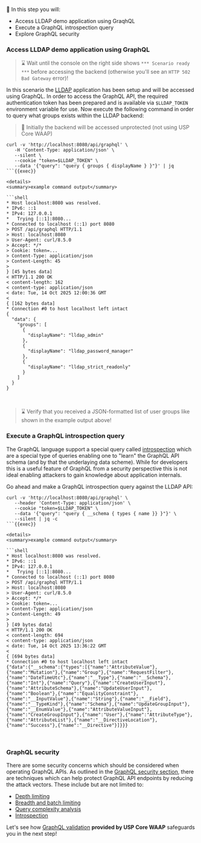 <!--
SPDX-FileCopyrightText: 2025 United Security Providers AG, Switzerland

SPDX-License-Identifier: GPL-3.0-only
-->

&#127919; In this step you will:

* Access LLDAP demo application using GraqhQL
* Execute a GraphQL introspection query
* Explore GraphQL security

### Access LLDAP demo application using GraphQL

> &#8987; Wait until the console on the right side shows `*** Scenario ready ***` before accessing the backend (otherwise you'll see an `HTTP 502 Bad Gateway` error)!

In this scenario the [LLDAP](https://github.com/lldap/lldap/) application has been setup and will be accessed using GraphQL. In order to access the GraphQL API, the required authentication token has been prepared and is available via `$LLDAP_TOKEN` environment variable for use. Now execute the following command in order to query what groups exists within the LLDAP backend:

> &#128270; Initially the backend will be accessed unprotected (not using USP Core WAAP)

```shell
curl -v 'http://localhost:8080/api/graphql' \
   -H 'Content-Type: application/json' \
   --silent \
   --cookie "token=$LLDAP_TOKEN" \
   --data '{"query": "query { groups { displayName } }"}' | jq
```{{exec}}

<details>
<summary>example command output</summary>

```shell
* Host localhost:8080 was resolved.
* IPv6: ::1
* IPv4: 127.0.0.1
*   Trying [::1]:8080...
* Connected to localhost (::1) port 8080
> POST /api/graphql HTTP/1.1
> Host: localhost:8080
> User-Agent: curl/8.5.0
> Accept: */*
> Cookie: token=...
> Content-Type: application/json
> Content-Length: 45
>
} [45 bytes data]
< HTTP/1.1 200 OK
< content-length: 162
< content-type: application/json
< date: Tue, 14 Oct 2025 12:00:36 GMT
<
{ [162 bytes data]
* Connection #0 to host localhost left intact
{
  "data": {
    "groups": [
      {
        "displayName": "lldap_admin"
      },
      {
        "displayName": "lldap_password_manager"
      },
      {
        "displayName": "lldap_strict_readonly"
      }
    ]
  }
}
```

</details>
<br />

> &#8987; Verify that you received a JSON-formatted list of user groups like shown in the example output above!

### Execute a GraphQL introspection query

The GraphQL language support a special query called [introspection](https://graphql.org/learn/introspection/) which are a special type of queries enabling one to "learn" the GraphQL API schema (and by that the underlaying data scheme). While for developers this is a useful feature of GraphQL from a security perspective this is not ideal enabling attackers to gain knowledge about application internals.

Go ahead and make a GraphQL introspection query against the LLDAP API:

```shell
curl -v 'http://localhost:8080/api/graphql' \
   --header 'Content-Type: application/json' \
   --cookie "token=$LLDAP_TOKEN" \
   --data '{"query": "query { __schema { types { name }} }"}' \
   --silent | jq -c
```{{exec}}

<details>
<summary>example command output</summary>

```shell
* Host localhost:8080 was resolved.
* IPv6: ::1
* IPv4: 127.0.0.1
*   Trying [::1]:8080...
* Connected to localhost (::1) port 8080
> POST /api/graphql HTTP/1.1
> Host: localhost:8080
> User-Agent: curl/8.5.0
> Accept: */*
> Cookie: token=...
> Content-Type: application/json
> Content-Length: 49
>
} [49 bytes data]
< HTTP/1.1 200 OK
< content-length: 694
< content-type: application/json
< date: Tue, 14 Oct 2025 13:36:22 GMT
<
{ [694 bytes data]
* Connection #0 to host localhost left intact
{"data":{"__schema":{"types":[{"name":"AttributeValue"},{"name":"Mutation"},{"name":"Group"},{"name":"RequestFilter"},{"name":"DateTimeUtc"},{"name":"__Type"},{"name":"__Schema"},{"name":"Int"},{"name":"Query"},{"name":"CreateUserInput"},{"name":"AttributeSchema"},{"name":"UpdateUserInput"},{"name":"Boolean"},{"name":"EqualityConstraint"},{"name":"__InputValue"},{"name":"String"},{"name":"__Field"},{"name":"__TypeKind"},{"name":"Schema"},{"name":"UpdateGroupInput"},{"name":"__EnumValue"},{"name":"AttributeValueInput"},{"name":"CreateGroupInput"},{"name":"User"},{"name":"AttributeType"},{"name":"AttributeList"},{"name":"__DirectiveLocation"},{"name":"Success"},{"name":"__Directive"}]}}}
```

</details>
<br />

### GraphQL security

There are some security concerns which should be considered when operating GraphQL APIs. As outlined in the [GraphQL security section](https://graphql.org/learn/security/), there are techniques which can help protect GraphQL API endpoints by reducing the attack vectors. These include but are not limited to:

* [Depth limiting](https://graphql.org/learn/security/#depth-limiting)
* [Breadth and batch limiting](https://graphql.org/learn/security/#breadth-and-batch-limiting)
* [Query complexity analysis](https://graphql.org/learn/security/#query-complexity-analysis)
* [Introspection](https://graphql.org/learn/security/#introspection)

Let's see how [GraphQL validation](https://docs.united-security-providers.ch/usp-core-waap/latest/coraza-graphql/) **provided by USP Core WAAP** safeguards you in the next step!
